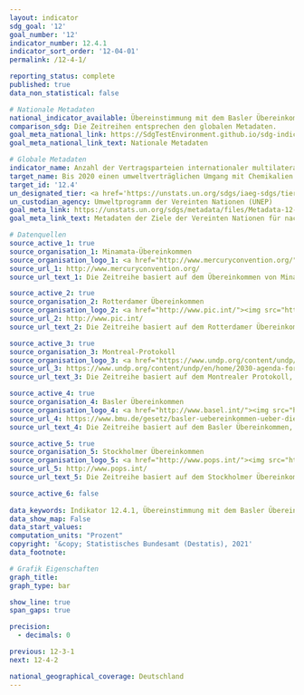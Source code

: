 ```yaml
---
layout: indicator    
sdg_goal: '12'    
goal_number: '12'    
indicator_number: 12.4.1    
indicator_sort_order: '12-04-01'    
permalink: /12-4-1/    

reporting_status: complete    
published: true    
data_non_statistical: false    

# Nationale Metadaten    
national_indicator_available: Übereinstimmung mit dem Basler Übereinkommen <br> Übereinstimmung mit dem Montrealer Protokoll <br> Übereinstimmung mit dem Rotterdamer Übereinkommen <br> Übereinstimmung mit dem Stockholmer Übereinkommen    
comparison_sdg: Die Zeitreihen entsprechen den globalen Metadaten.    
goal_meta_national_link: https://SdgTestEnvironment.github.io/sdg-indicators/public/MetaDe/12.4.1.pdf    
goal_meta_national_link_text: Nationale Metadaten    

# Globale Metadaten    
indicator_name: Anzahl der Vertragsparteien internationaler multilateraler Umweltabkommen über gefährliche Abfälle und andere Chemikalien, die ihre Verpflichtungen und Zusagen zur Übermittlung von Informationen nach den jeweiligen Umweltabkommen einhalten    
target_name: Bis 2020 einen umweltverträglichen Umgang mit Chemikalien und allen Abfällen während ihres gesamten Lebenszyklus in Übereinstimmung mit den vereinbarten internationalen Rahmenregelungen erreichen und ihre Freisetzung in Luft, Wasser und Boden erheblich verringern, um ihre nachteiligen Auswirkungen auf die menschliche Gesundheit und die Umwelt auf ein Mindestmaß zu beschränken    
target_id: '12.4'    
un_designated_tier: <a href='https://unstats.un.org/sdgs/iaeg-sdgs/tier-classification/' title='Klicken Sie hier um weitere Informationen zur UN-Tier-Klassifikation zu erhalten.'  target='_blank'>Tier I</a>    
un_custodian_agency: Umweltprogramm der Vereinten Nationen (UNEP)    
goal_meta_link: https://unstats.un.org/sdgs/metadata/files/Metadata-12-04-01.pdf    
goal_meta_link_text: Metadaten der Ziele der Vereinten Nationen für nachhaltige Entwicklung    

# Datenquellen
source_active_1: true
source_organisation_1: Minamata-Übereinkommen
source_organisation_logo_1: <a href="http://www.mercuryconvention.org/"><img src="https://g205sdgs.github.io/sdg-indicators/public/OrgImgDe/minamata.png" alt="Logo minamata" style="height:60px; width:148px"/></a>
source_url_1: http://www.mercuryconvention.org/
source_url_text_1: Die Zeitreihe basiert auf dem Übereinkommen von Minamata, daher ist kein Direktlink zu Daten verfügbar.

source_active_2: true
source_organisation_2: Rotterdamer Übereinkommen
source_organisation_logo_2: <a href="http://www.pic.int/"><img src="https://g205sdgs.github.io/sdg-indicators/public/OrgImgDe/rotterdam.png" alt="Logo rotterdam" style="height:60px; width:148px"/></a>
source_url_2: http://www.pic.int/
source_url_text_2: Die Zeitreihe basiert auf dem Rotterdamer Übereinkommen, daher ist kein Direktlink zu Daten verfügbar.

source_active_3: true
source_organisation_3: Montreal-Protokoll
source_organisation_logo_3: <a href="https://www.undp.org/content/undp/en/home/2030-agenda-for-sustainable-development/planet/environment-and-natural-capital/montreal-protocol.html"><img src="https://g205sdgs.github.io/sdg-indicators/public/OrgImgDe/montreal.png" alt="Logo montreal" style="height:60px; width:148px"/></a>
source_url_3: https://www.undp.org/content/undp/en/home/2030-agenda-for-sustainable-development/planet/environment-and-natural-capital/montreal-protocol.html
source_url_text_3: Die Zeitreihe basiert auf dem Montrealer Protokoll, daher ist kein Direktlink zu Daten verfügbar.

source_active_4: true
source_organisation_4: Basler Übereinkommen
source_organisation_logo_4: <a href="http://www.basel.int/"><img src="https://g205sdgs.github.io/sdg-indicators/public/OrgImgDe/basel.png" alt="Logo basel" style="height:60px; width:148px"/></a>
source_url_4: https://www.bmu.de/gesetz/basler-uebereinkommen-ueber-die-kontrolle-der-grenzueberschreitenden-verbringung-gefaehrlicher-abfaelle-u/
source_url_text_4: Die Zeitreihe basiert auf dem Basler Übereinkommen, daher ist kein Direktlink zu Daten verfügbar.

source_active_5: true
source_organisation_5: Stockholmer Übereinkommen
source_organisation_logo_5: <a href="http://www.pops.int/"><img src="https://g205sdgs.github.io/sdg-indicators/public/OrgImgDe/stockholm.png" alt="Logo stockholm" style="height:60px; width:148px"/></a>
source_url_5: http://www.pops.int/
source_url_text_5: Die Zeitreihe basiert auf dem Stockholmer Übereinkommen, daher ist kein Direktlink zu Daten verfügbar.

source_active_6: false
    
data_keywords: Indikator 12.4.1, Übereinstimmung mit dem Basler Übereinkommen, Übereinstimmung mit dem Minamata Übereinkommen, Übereinstimmung mit dem Montrealer Protokoll, Übereinstimmung mit dem Rotterdamer Übereinkommen, Übereinstimmung mit dem Stockholmer Übereinkommen    
data_show_map: False    
data_start_values:     
computation_units: "Prozent"    
copyright: '&copy; Statistisches Bundesamt (Destatis), 2021'    
data_footnote:     

# Grafik Eigenschaften    
graph_title:     
graph_type: bar    

show_line: true
span_gaps: true

precision:
  - decimals: 0    

previous: 12-3-1    
next: 12-4-2    

national_geographical_coverage: Deutschland    
---
```


<span></span>